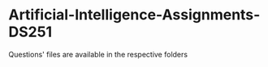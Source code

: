 # Artificial-Intelligence-Assignments-DS251

Questions' files are available in the respective folders
